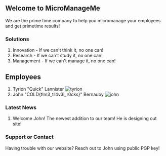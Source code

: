 ## Welcome to MicroManageMe

We are the prime time company to help you micromanage your employees and get primetime results!

### Solutions

1. Innovation - If we can't think it, no one can!
2. Research - If we can't study it, no one can!
3. Management - If we can't manage it, no one can!

## Employees

1. Tyrion "Quick" Lannister ![tyrion](https://th.bing.com/th/id/OIP.Ht3G72XXBBIUhfDj0hxn7QHaE7?pid=ImgDet&rs=1 "Tyrion")
2. John "COLD{t!m3_tr4v3l_r0cks}" Bernauby ![john](https://th.bing.com/th/id/R.a18c7aa779dbe7c64c89aa462cbae989?rik=s7FniOIbvN64UQ&riu=http%3a%2f%2fknowledgequest.aasl.org%2fwp-content%2fuploads%2f2015%2f02%2f2000px-Scratchcat.svg_.png&ehk=f5B3yz74IA07GXs37quCokxe%2fN%2f2HFlgYMwL6TomwuA%3d&risl=&pid=ImgRaw&r=0 "John")

### Latest News

1. Welcome John! The newest addition to our team! He is designing out site!

### Support or Contact

Having trouble with our website? Reach out to John using public PGP key!
